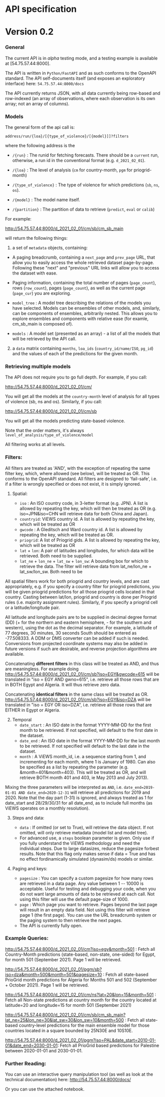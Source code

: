 # API specification
# Version 0.2

### General

The current API is in _alpha_ testing mode, and a testing example is available at [54.75.57.44:8000].

The API is written in `Python/FastAPI` and as such conforms to the OpenAPI standard. The API self-documents itself (and exposes an exploratory interface) here: `54.75.57.44:8000/docs`

The API currently returns JSON, with all data currently being row-based and row-indexed (an array of observations, where each observation is its own array; not an array of columns).

### Models

The general form of the api call is:

`address/run/{loa}/[{type_of_violence}/[{model}]]?filters`

where the following address is the 

- `/{run}` : The runid for fetching forecasts. There should be a `current` run, otherwise, a run id in the conventional format (e.g. `d_2021_02_01`).

- `/{loa}` : The level of analysis (`cm` for country-month, `pgm` for priogrid-month)

- `/{type_of_violence}` : The type of violence for which predictions (`sb`, `ns`, `os`).

- `/{model}` : The model name itself.

- `/{partition}` : The partition of data to retrieve (`predict`, `eval` or `calib`)

For example:

http://54.75.57.44:8000/d_2021_02_01/cm/sb/cm_sb_main

will return the following things: 

1. a set of `metadata` objects, containing:

- A paging breadcrumb, containing a `next_page` and `prev_page` URL, that allow you to easily access the whole retrieved dataset page-by-page. Following these "next" and "previous" URL links will allow you to access the dataset with ease.

- Paging information, containing the total number of pages (`page_count`), rows (`row_count`), pages (`page_count`), as well as the current page (`page_cur`) you are exploring.

- `model_tree` : A model tree describing the relations of the models you have selected. Models can be ensembles of other models, and, similarly, can be components of ensembles, arbitrarily nested. This allows you to explore ensembles and components with relative ease (for examle, cm_sb_main is composed of).

- `models` : A model set (presented as an array) - a list of all the models that will be retrieved by the API call.

2. a `data` matrix containing `months`, `loa_ids` (`country_id/name/ISO`, `pg_id`) and the values of each of the predictions for the given month.


### Retrieving multiple models

The API does not require you to go full depth. For example, if you call:

http://54.75.57.44:8000/d_2021_02_01/cm/

You will get all the models at the `country-month` level of analysis for all types of violence (sb, ns and os). Similarly, if you call: 

http://54.75.57.44:8000/d_2021_02_01/cm/sb

You will get all the models predicting state-based violence.

Note that the order matters, it's always `level_of_analysis/type_of_violence/model`

All filtering works at all levels.

### Filters:

All filters are treated as 'AND', with the exception of repeating the same filter key, which, where allowed (see below), will be treated as OR. This conforms to the OpenAPI standard. All filters are designed to 'fail-safe', i.e. if a filter is wrongly specified or does not exist, it is simply ignored.

1. Spatial:

    - `iso` : An ISO country code, in 3-letter format (e.g. JPN). A list is allowed by repeating the key, which will then be treated as OR (e.g. iso=JPN&iso=CHN will retrieve data for both China and Japan).
    - `countryid`: ViEWS country id. A list is allowed by repeating the key, which will be treated as OR
    - `gwcode` : A Gleditsch and Ward country id. A list is allowed by repeating the key, which will be treated as OR.
    - `priogrid`: A list of Priogrid gids. A list is allowed by repeating the key, which will be treated as OR
    - `lat` + `lon`: A pair of latitudes and longitudes, for which data will be retrieved. Both need to be supplied.
    - `lat_ne` + `lon_ne` + `lat_sw` + `lon_sw`: A bounding box for which to retrieve the data. The filter will retrieve data from lat_ne/lon_ne + lat_sw/lon_sw. Both need to be

All spatial filters work for both priogrid and country levels, and are cast appropriately, e.g. if you specify a country filter for priogrid predictions, you will be given priogrid predictions for all those priogrid cells located in that country. Casting between lat/lon, priogrid and country is done per Priogrid rules (i.e. majority assignment rules). Similarly, if you specify a priogrid cell or a latitude/longitude pair. 

All latitude and longitude pairs are to be supplied in decimal degree format (DD) (+ for the northern and eastern hemisphere, - for the southern and western), using the dot as the decimal separator. For example, a latitude of 77 degrees, 30 minutes, 30 seconds South should be entered as -77.508333. A DDM or DMS converter can be added if such is needed. Conversions from projected coordinate systems may also be added in future versions if such are desirable, and reverse projection algorithms are available.

Concatenating **different filters** in this class will be treated as AND, and thus are meaningless. For example doing http://54.75.57.44:8000/d_2021_02_01/cm/sb?iso=EGY&gwcode=615 will be translated in "iso = EGY AND gwno=615", i.e. retrieve all those rows that are in BOTH Egypt and Algeria. It will thus retrieve zero data.

Concatenating **identical filters** in the same class will be treated as OR. http://54.75.57.44:8000/d_2021_02_01/cm/sb?iso=EGY&iso=DZA will be translated in "iso = EGY OR iso=DZA", i.e. retrieve all those rows that are EITHER in Egypt or Algeria.

2. Temporal 
    - `date_start` : An ISO date in the format YYYY-MM-DD for the first month to be retrieved. If not specified, will default to the first date in the dataset.
    - `date_end` : An ISO date in the format YYYY-MM-DD for the last month to be retrieved. If not specified will default to the last date in the dataset.
    - `month` : A ViEWS month_id, i.e. a sequence starting from 1, and incrementing for each month, where 1 is January of 1980. Can also be specified as a list by repeating the parameter (e.g. &month=401&month=403). This will be treated as OR, and will retrieve BOTH month 401 and 403, ie May 2013 and July 2013).

Mixing the three parameters will be interpreted as `AND`, i.e. `date_end=2019-01-01 AND date_end=2020-12-31` will retrieve all predictions for 2019 and 2020. Note that the day part (1-31) is ignored, and always treated as 1 for date_start and 28/29/30/31 for all date_end, as to include full months (as ViEWS operates on a monthly resolution).

3. Steps and data:
    - `data` : If omitted (or set to True), will retrieve the data object. If not omitted, will only retrieve metadata (model list and model tree).
    - For advanced use, a `steps` boolean parameter is given. Only use if you fully understand the ViEWS methodology and need the individual steps. Due to large datasizes, reduce the pagesize forbest results. Note that this flag only makes sense if data = True and has no effect fordinamically simulated (dynasim/ds) models or similar.


4. Paging and keys:
    - `pagesize` : You can specify a custom pagesize for how many rows are retrieved in a data page. Any value between 1 -- 10000 is acceptable. Useful for testing and debugging your code, when you do not want large amounts of data to be retrieved at each call. Not using this filter will use the default page-size of 1000.
    - `page` : Which page you want to retrieve. Pages beyond the last page will result in an empty data field. Not using this filter will retrieve page 1 (the first page). You can use the URL breadcrumb system or the paging system to then retrieve the next pages.
    - The API is currently fully open.

### Example Queries:

http://54.75.57.44:8000/d_2021_02_01/cm?iso=egy&month=501 : Fetch all Country-Month predictions (state-based, non-state, one-sided) for Egypt, for month 501 (September 2021). Page 1 will be retrieved.

http://54.75.57.44:8000/d_2021_02_01/pgm/sb?iso=dza&month=500&month=501&pagesize=10 : Fetch all state-based PrioGrid month predictions for Algeria for Months 501 and 502 (September + October 2021). Page 1 will be retrieved.

http://54.75.57.44:8000/d_2021_02_01/cm/ns?lat=20&lon=15&month=501 : Fetch all Non-state predictions at country month for the country located at latitude=20 and longitude=15 for month 501 (September 2021) 

http://54.75.57.44:8000/d_2021_02_01/cm/sb/cm_sb_main?lat_ne=25&lon_ne=30&lat_sw=30&lon_sw=10&month=500 : Fetch all state-based country-level predictions for the main ensemble model for those countries located in a square bounded by 25N30E and 10S10E.

http://54.75.57.44:8000/d_2021_02_01/pgm?iso=PAL&date_start=2010-01-01&date_end=2030-01-01: Fetch all PrioGrid based predictions for Palestine between 2020-01-01 and 2030-01-01.

### Further Reading:

You can use an interactive query manipulation tool (as well as look at the technical documentation) here:
http://54.75.57.44:8000/docs/

Or you can use the attached notebook.
